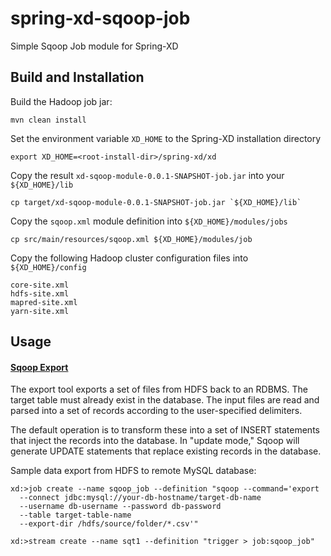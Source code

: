 spring-xd-sqoop-job
===================

Simple Sqoop Job module for Spring-XD

## Build and Installation

Build the Hadoop job jar:

	mvn clean install

Set the environment variable `XD_HOME` to the Spring-XD installation directory

	export XD_HOME=<root-install-dir>/spring-xd/xd
	
Copy the result `xd-sqoop-module-0.0.1-SNAPSHOT-job.jar` into your `${XD_HOME}/lib`	
	
	cp target/xd-sqoop-module-0.0.1-SNAPSHOT-job.jar `${XD_HOME}/lib`

Copy the `sqoop.xml` module definition into `${XD_HOME}/modules/jobs`	
	
	cp src/main/resources/sqoop.xml ${XD_HOME}/modules/job

Copy the following Hadoop cluster configuration files into `${XD_HOME}/config`
	
	core-site.xml
	hdfs-site.xml
	mapred-site.xml
	yarn-site.xml

## Usage

#### [Sqoop Export][]
The export tool exports a set of files from HDFS back to an RDBMS. The target table must already exist in the database. The input files are read and parsed into a set of records according to the user-specified delimiters.

The default operation is to transform these into a set of INSERT statements that inject the records into the database. In "update mode," Sqoop will generate UPDATE statements that replace existing records in the database.


Sample data export from HDFS to remote MySQL database:

	xd:>job create --name sqoop_job --definition "sqoop --command='export 
	  --connect jdbc:mysql://your-db-hostname/target-db-name
	  --username db-username --password db-password 
	  --table target-table-name 
	  --export-dir /hdfs/source/folder/*.csv'"
	
	xd:>stream create --name sqt1 --definition "trigger > job:sqoop_job"
  
  
  
  
[Sqoop Export]: http://sqoop.apache.org/docs/1.4.2/SqoopUserGuide.html#_literal_sqoop_export_literal

